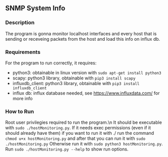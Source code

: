 ## SNMP System Info

### Description
The program is gonna monitor localhost interfaces and every host that is sending or receveing packets from the host and load this info on influx db.

### Requirements
For the program to run correctly, it requires:
- python3: obtainable in linux version with `sudo apt-get install python3`
- scapy: python3 library, obtainable with `pip3 install scapy`
- influxdb_client: python3 library, obtainable with `pip3 install influxdb_client`
- influx db: influx database needed, see https://www.influxdata.com/ for more info

### How to Run
Root user privilegies required to run the program.\n
It should be executable with `sudo ./hostMonitoring.py`.
If it needs exec permissions (even if it should already have them) if you want to run it with ./ run the command `chmod u+x hostMonitoring.py` and after that you can run it with `sudo ./hostMonitoring.py`
Otherwise run it with `sudo python3 hostMonitoring.py`.
Run `sudo ./hostMonitoring.py --help` to show run options.
